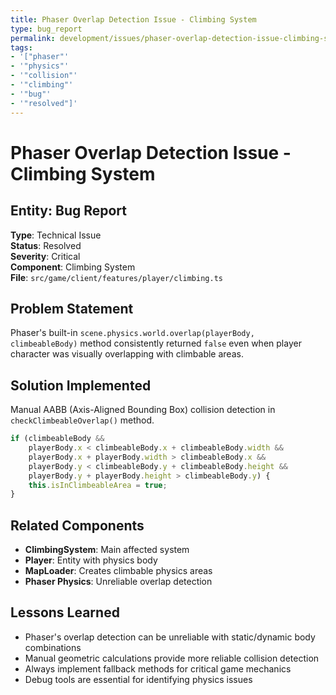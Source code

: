 ```yaml
---
title: Phaser Overlap Detection Issue - Climbing System
type: bug_report
permalink: development/issues/phaser-overlap-detection-issue-climbing-system
tags:
- '["phaser"'
- '"physics"'
- '"collision"'
- '"climbing"'
- '"bug"'
- '"resolved"]'
---
```


# Phaser Overlap Detection Issue - Climbing System

## Entity: Bug Report
**Type**: Technical Issue  
**Status**: Resolved  
**Severity**: Critical  
**Component**: Climbing System  
**File**: `src/game/client/features/player/climbing.ts`

## Problem Statement
Phaser's built-in `scene.physics.world.overlap(playerBody, climbeableBody)` method consistently returned `false` even when player character was visually overlapping with climbable areas.

## Solution Implemented
Manual AABB (Axis-Aligned Bounding Box) collision detection in `checkClimbeableOverlap()` method.

```typescript
if (climbeableBody && 
    playerBody.x < climbeableBody.x + climbeableBody.width &&
    playerBody.x + playerBody.width > climbeableBody.x &&
    playerBody.y < climbeableBody.y + climbeableBody.height &&
    playerBody.y + playerBody.height > climbeableBody.y) {
    this.isInClimbeableArea = true;
}
```

## Related Components
- **ClimbingSystem**: Main affected system
- **Player**: Entity with physics body
- **MapLoader**: Creates climbable physics areas
- **Phaser Physics**: Unreliable overlap detection

## Lessons Learned
- Phaser's overlap detection can be unreliable with static/dynamic body combinations
- Manual geometric calculations provide more reliable collision detection
- Always implement fallback methods for critical game mechanics
- Debug tools are essential for identifying physics issues